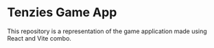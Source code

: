 # Tenzies Game App
This repository is a representation of the game application made using React and Vite combo.
